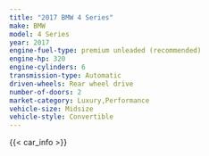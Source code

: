 ```yaml
---
title: "2017 BMW 4 Series"
make: BMW
model: 4 Series
year: 2017
engine-fuel-type: premium unleaded (recommended)
engine-hp: 320
engine-cylinders: 6
transmission-type: Automatic
driven-wheels: Rear wheel drive
number-of-doors: 2
market-category: Luxury,Performance
vehicle-size: Midsize
vehicle-style: Convertible
---
```


{{< car_info >}}
